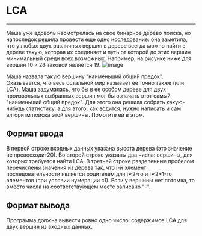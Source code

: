 # LCA
____
Маша уже вдоволь насмотрелась на свое бинарное дерево поиска, но напоследок решила провести еще одно исследование: она заметила, что у любых двух различных вершин в дереве всегда можно найти в дереве такую, которая их соединяет и путь от которой до этих вершин минимальный среди всех возможных. Например, на рисунке ниже для вершин 10 и 26 таковой является 19.
![image](https://user-images.githubusercontent.com/120199924/235907740-78966e1c-d484-48e0-baf9-7f5cb900c066.png)

Маша назвала такую вершину "наименьший общий предок". Оказывается, что весь остальной мир называет ее точно также (или LCA). Маша задумалась, что бы в ее особом дереве для двух произвольных выбранных вершин мог бы означать этот самый "наименьший общий предок". Для этого она решила собрать какую-нибудь статистику, а для этого, как водится, нужно написать и сам алгоритм поиска этой вершины. Помогите ей в этом.

## Формат ввода
В первой строке входных данных указана высота дерева (это значение не превосходит20). Во второй строке указаны два числа: вершины, для которых требуется найти LCA. В третьей строке разделенные пробелом перечислены значения из дерева так, что 
i-й элемент последовательности является родителем для i∗2-го и i∗2+1-го элементов (при условии нумерации с1). Если у вершины нет потомка, то вместо числа на соответствующем месте записано "-".

## Формат вывода
Программа должна вывести ровно одно число: содержимое LCA для двух вершин из входных данных.
